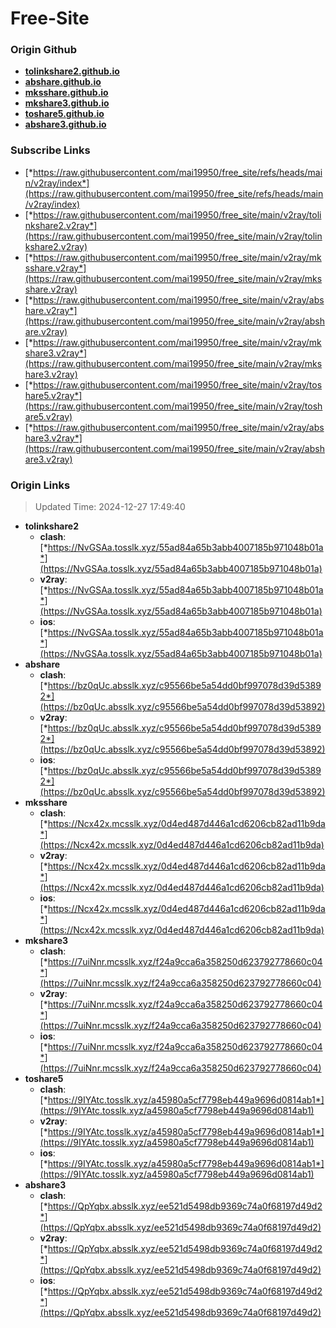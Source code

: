 # Free-Site

### Origin Github

- [**tolinkshare2.github.io**](https://github.com/tolinkshare2/tolinkshare2.github.io)
- [**abshare.github.io**](https://github.com/abshare/abshare.github.io)
- [**mksshare.github.io**](https://github.com/mksshare/mksshare.github.io)
- [**mkshare3.github.io**](https://github.com/mkshare3/mkshare3.github.io)
- [**toshare5.github.io**](https://github.com/toshare5/toshare5.github.io)
- [**abshare3.github.io**](https://github.com/abshare3/abshare3.github.io)

### Subscribe Links

- [*https://raw.githubusercontent.com/mai19950/free_site/refs/heads/main/v2ray/index*](https://raw.githubusercontent.com/mai19950/free_site/refs/heads/main/v2ray/index)
- [*https://raw.githubusercontent.com/mai19950/free_site/main/v2ray/tolinkshare2.v2ray*](https://raw.githubusercontent.com/mai19950/free_site/main/v2ray/tolinkshare2.v2ray)
- [*https://raw.githubusercontent.com/mai19950/free_site/main/v2ray/mksshare.v2ray*](https://raw.githubusercontent.com/mai19950/free_site/main/v2ray/mksshare.v2ray)
- [*https://raw.githubusercontent.com/mai19950/free_site/main/v2ray/abshare.v2ray*](https://raw.githubusercontent.com/mai19950/free_site/main/v2ray/abshare.v2ray)
- [*https://raw.githubusercontent.com/mai19950/free_site/main/v2ray/mkshare3.v2ray*](https://raw.githubusercontent.com/mai19950/free_site/main/v2ray/mkshare3.v2ray)
- [*https://raw.githubusercontent.com/mai19950/free_site/main/v2ray/toshare5.v2ray*](https://raw.githubusercontent.com/mai19950/free_site/main/v2ray/toshare5.v2ray)
- [*https://raw.githubusercontent.com/mai19950/free_site/main/v2ray/abshare3.v2ray*](https://raw.githubusercontent.com/mai19950/free_site/main/v2ray/abshare3.v2ray)

### Origin Links

> Updated Time: 2024-12-27 17:49:40

- **tolinkshare2**
  - **clash**: [*https://NvGSAa.tosslk.xyz/55ad84a65b3abb4007185b971048b01a*](https://NvGSAa.tosslk.xyz/55ad84a65b3abb4007185b971048b01a)
  - **v2ray**: [*https://NvGSAa.tosslk.xyz/55ad84a65b3abb4007185b971048b01a*](https://NvGSAa.tosslk.xyz/55ad84a65b3abb4007185b971048b01a)
  - **ios**: [*https://NvGSAa.tosslk.xyz/55ad84a65b3abb4007185b971048b01a*](https://NvGSAa.tosslk.xyz/55ad84a65b3abb4007185b971048b01a)
- **abshare**
  - **clash**: [*https://bz0qUc.absslk.xyz/c95566be5a54dd0bf997078d39d53892*](https://bz0qUc.absslk.xyz/c95566be5a54dd0bf997078d39d53892)
  - **v2ray**: [*https://bz0qUc.absslk.xyz/c95566be5a54dd0bf997078d39d53892*](https://bz0qUc.absslk.xyz/c95566be5a54dd0bf997078d39d53892)
  - **ios**: [*https://bz0qUc.absslk.xyz/c95566be5a54dd0bf997078d39d53892*](https://bz0qUc.absslk.xyz/c95566be5a54dd0bf997078d39d53892)
- **mksshare**
  - **clash**: [*https://Ncx42x.mcsslk.xyz/0d4ed487d446a1cd6206cb82ad11b9da*](https://Ncx42x.mcsslk.xyz/0d4ed487d446a1cd6206cb82ad11b9da)
  - **v2ray**: [*https://Ncx42x.mcsslk.xyz/0d4ed487d446a1cd6206cb82ad11b9da*](https://Ncx42x.mcsslk.xyz/0d4ed487d446a1cd6206cb82ad11b9da)
  - **ios**: [*https://Ncx42x.mcsslk.xyz/0d4ed487d446a1cd6206cb82ad11b9da*](https://Ncx42x.mcsslk.xyz/0d4ed487d446a1cd6206cb82ad11b9da)
- **mkshare3**
  - **clash**: [*https://7uiNnr.mcsslk.xyz/f24a9cca6a358250d623792778660c04*](https://7uiNnr.mcsslk.xyz/f24a9cca6a358250d623792778660c04)
  - **v2ray**: [*https://7uiNnr.mcsslk.xyz/f24a9cca6a358250d623792778660c04*](https://7uiNnr.mcsslk.xyz/f24a9cca6a358250d623792778660c04)
  - **ios**: [*https://7uiNnr.mcsslk.xyz/f24a9cca6a358250d623792778660c04*](https://7uiNnr.mcsslk.xyz/f24a9cca6a358250d623792778660c04)
- **toshare5**
  - **clash**: [*https://9IYAtc.tosslk.xyz/a45980a5cf7798eb449a9696d0814ab1*](https://9IYAtc.tosslk.xyz/a45980a5cf7798eb449a9696d0814ab1)
  - **v2ray**: [*https://9IYAtc.tosslk.xyz/a45980a5cf7798eb449a9696d0814ab1*](https://9IYAtc.tosslk.xyz/a45980a5cf7798eb449a9696d0814ab1)
  - **ios**: [*https://9IYAtc.tosslk.xyz/a45980a5cf7798eb449a9696d0814ab1*](https://9IYAtc.tosslk.xyz/a45980a5cf7798eb449a9696d0814ab1)
- **abshare3**
  - **clash**: [*https://QpYqbx.absslk.xyz/ee521d5498db9369c74a0f68197d49d2*](https://QpYqbx.absslk.xyz/ee521d5498db9369c74a0f68197d49d2)
  - **v2ray**: [*https://QpYqbx.absslk.xyz/ee521d5498db9369c74a0f68197d49d2*](https://QpYqbx.absslk.xyz/ee521d5498db9369c74a0f68197d49d2)
  - **ios**: [*https://QpYqbx.absslk.xyz/ee521d5498db9369c74a0f68197d49d2*](https://QpYqbx.absslk.xyz/ee521d5498db9369c74a0f68197d49d2)
